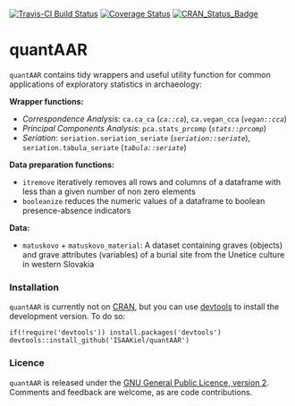 [![Travis-CI Build Status](https://travis-ci.org/ISAAKiel/quantAAR.svg?branch=master)](https://travis-ci.org/ISAAKiel/quantAAR) [![Coverage Status](https://img.shields.io/codecov/c/github/ISAAKiel/quantAAR/master.svg)](https://codecov.io/github/ISAAKiel/quantAAR?branch=master) [![CRAN\_Status\_Badge](http://www.r-pkg.org/badges/version/quantAAR)](http://cran.r-project.org/package=quantAAR)

# quantAAR

`quantAAR` contains tidy wrappers and useful utility function for common applications of exploratory statistics in archaeology:

**Wrapper functions:**

- *Correspondence Analysis*: `ca.ca_ca` (*`ca::ca`*), `ca.vegan_cca` (*`vegan::cca`*)
- *Principal Components Analysis*: `pca.stats_prcomp` (*`stats::prcomp`*)
- *Seriation*: `seriation.seriation_seriate` (*`seriation::seriate`*), `seriation.tabula_seriate` (*`tabula::seriate`*)

**Data preparation functions:**

- `itremove` iteratively removes all rows and columns of a dataframe with less than a given number of non zero elements
- `booleanize` reduces the numeric values of a dataframe to boolean presence-absence indicators

**Data:**

- `matuskovo` + `matuskovo_material`: A dataset containing graves (objects) and grave attributes (variables) of a burial site from the Unetice culture in western Slovakia

### Installation

`quantAAR` is currently not on [CRAN](http://cran.r-project.org/), but you can use [devtools](http://cran.r-project.org/web/packages/devtools/index.html) to install the development version. To do so:

    if(!require('devtools')) install.packages('devtools')
    devtools::install_github('ISAAKiel/quantAAR')

### Licence

`quantAAR` is released under the [GNU General Public Licence, version 2](http://www.r-project.org/Licenses/GPL-2). Comments and feedback are welcome, as are code contributions.
